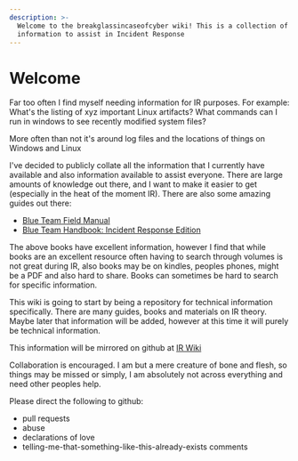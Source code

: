 ```yaml
---
description: >-
  Welcome to the breakglassincaseofcyber wiki! This is a collection of technical
  information to assist in Incident Response
---
```


# Welcome

Far too often I find myself needing information for IR purposes. For example: What's the listing of xyz important Linux artifacts? What commands can I run in windows to see recently modified system files?

More often than not it's around log files and the locations of things on Windows and Linux

I've decided to publicly collate all the information that I currently have available and also information available to assist everyone. There are large amounts of knowledge out there, and I want to make it easier to get \(especially in the heat of the moment IR\). There are also some amazing guides out there:

* [Blue Team Field Manual](https://www.amazon.com/Blue-Team-Handbook-condensed-Responder/dp/1500734756)
* [Blue Team Handbook: Incident Response Edition](https://www.amazon.com/Blue-Team-Field-Manual-White/dp/154101636X)

The above books have excellent information, however I find that while books are an excellent resource often having to search through volumes is not great during IR, also books may be on kindles, peoples phones, might be a PDF and also hard to share. Books can sometimes be hard to search for specific information.

This wiki is going to start by being a repository for technical information specifically. There are many guides, books and materials on IR theory. Maybe later that information will be added, however at this time it will purely be technical information.

This information will be mirrored on github at [IR Wiki](https://github.com/breakglassincaseofcyber/Incident-Response-Wiki)

Collaboration is encouraged. I am but a mere creature of bone and flesh, so things may be missed or simply, I am absolutely not across everything and need other peoples help.

Please direct the following to github:

* pull requests
* abuse
* declarations of love
* telling-me-that-something-like-this-already-exists comments

